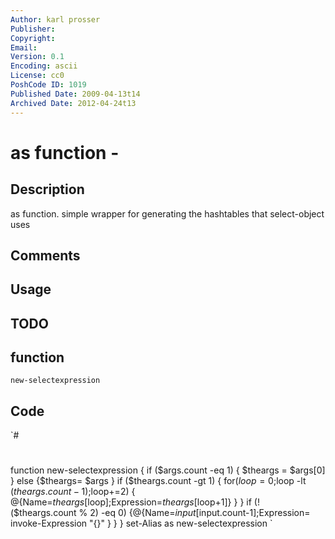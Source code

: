 ```yaml
---
Author: karl prosser
Publisher: 
Copyright: 
Email: 
Version: 0.1
Encoding: ascii
License: cc0
PoshCode ID: 1019
Published Date: 2009-04-13t14
Archived Date: 2012-04-24t13
---
```


# as function - 

## Description

as function. simple wrapper for generating the hashtables that select-object uses

## Comments



## Usage



## TODO



## function

`new-selectexpression`

## Code

`#
 #
 function new-selectexpression
 {
 if ($args.count -eq 1) { $theargs = $args[0] } else {$theargs= $args }
 if ($theargs.count -gt 1)
 {
 for($loop=0;$loop -lt ($theargs.count-1);$loop+=2)
  { 
   @{Name=$theargs[$loop];Expression=$theargs[$loop+1]} 
  }
 }
 if (!($theargs.count % 2) -eq 0) {@{Name=$input[$input.count-1];Expression= invoke-Expression "{}" } }
 }
 set-Alias as  new-selectexpression
`

